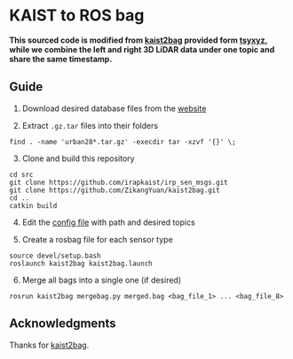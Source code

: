 # KAIST to ROS bag

**This sourced code is modified from [kaist2bag](https://github.com/tsyxyz/kaist2bag) provided form [tsyxyz](https://github.com/tsyxyz), while we combine the left and right 3D LiDAR data under one topic and share the same timestamp.**

## Guide

1. Download desired database files from the [website](https://sites.google.com/view/complex-urban-dataset)

2. Extract `.gz.tar` files into their folders
```
find . -name 'urban28*.tar.gz' -execdir tar -xzvf '{}' \;
```

3. Clone and build this repository
```
cd src
git clone https://github.com/irapkaist/irp_sen_msgs.git
git clone https://github.com/ZikangYuan/kaist2bag.git
cd ..
catkin build
```

4. Edit the [config file](config/config.yaml) with path and desired topics


5. Create a rosbag file for each sensor type
```
source devel/setup.bash
roslaunch kaist2bag kaist2bag.launch
```

6. Merge all bags into a single one (if desired)
```
rosrun kaist2bag mergebag.py merged.bag <bag_file_1> ... <bag_file_8>
```

## Acknowledgments

Thanks for [kaist2bag](https://github.com/tsyxyz/kaist2bag).

